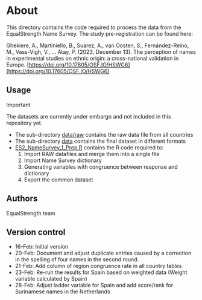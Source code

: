 # About
This directory contains the code required to process the data from the 
EqualStrength Name Survey.  The study pre-registration can be found here: 

Ghekiere, A., Martiniello, B., Suarez, A., van Oosten, S., Fernández-Reino, M., Vass-Vigh, V., … Atay, P. (2023, December 13). The perception of names in experimental studies on ethnic origin: a cross-national validation in Europe. [https://doi.org/10.17605/OSF.IO/HSWG6](https://doi.org/10.17605/OSF.IO/HSWG6)

## Usage

> [!IMPORTANT]  
> The datasets are currently under embargo and not included in this repository yet.

- The sub-directory [data/raw](data/raw) contains the raw data file from all countries
- The sub-directory [data](data) contains the final dataset in different formats
- [ES2_NameSurvey_1_Prep.R](ES2_NameSurvey_1_Prep.R) contains the R code
required to:
    1) Import RAW datafiles and merge them into a single file
    2) Import Name Survey dictionary
    3) Generating variables with congruence between response and dictionary
    4) Export the common dataset

## Authors
EqualStrength team

## Version control
- 16-Feb: Initial version  
- 20-Feb: Document and adjust duplicate entries caused by a correction in the spelling of four names in the second round.  
- 21-Feb: Add column of region congruence rate in all country tables
- 23-Feb: Re-run the results for Spain based on weighted data (Weight variable calculated by Spain)  
- 28-Feb: Adjust ladder variable for Spain and add score/rank for Surinamese names in the Netherlands  


